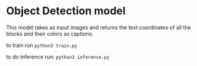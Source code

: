 # Object Detection model

This model takes as input images and returns the text coordinates of all the blocks and their colors as captions. 

to train run 
```python3 train.py```

to do inference run:
```python3 inference.py```